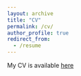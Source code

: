 ```yaml
---
layout: archive
title: "CV"
permalink: /cv/
author_profile: true
redirect_from:
  - /resume
---
```


My CV is available [here](https://michailchatzianastasis.github.io/filess/cv.pdf)